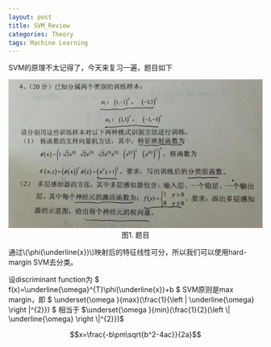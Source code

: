 ```yaml
---
layout: post
title: SVM_Review
categories: Theory
tags: Machine Learning
---
```


SVM的原理不太记得了，今天来复习一遍，题目如下

<p align="center">
<img src="images/blog/SVM_Review.jpg"><br/>
图1. 题目
</p>

通过\\(\phi(\underline{x})\\)映射后的特征线性可分，所以我们可以使用hard-margin SVM去分类。

设discriminant function为 $ f(x)=\underline{\omega}^{T}\phi(\underline{x})+b $
SVM原则是max margin，即 $ \underset{\omega }{max}(\frac{1}{\left \| \underline{\omega} \right \|^{2}}) $
相当于 $\underset{\omega }{min}(\frac{1}{2}{\left \| \underline{\omega} \right \|^{2}})$

	
$$x=\frac{-b\pm\sqrt{b^2-4ac}}{2a}$$
